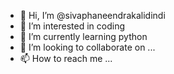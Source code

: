 - 👋 Hi, I’m @sivaphaneendrakalidindi
- 👀 I’m interested in coding
- 🌱 I’m currently learning python
- 💞️ I’m looking to collaborate on ...
- 📫 How to reach me ...

<!---
sivaphaneendrakalidindi/sivaphaneendrakalidindi is a ✨ special ✨ repository because its `README.md` (this file) appears on your GitHub profile.
You can click the Preview link to take a look at your changes.
--->
